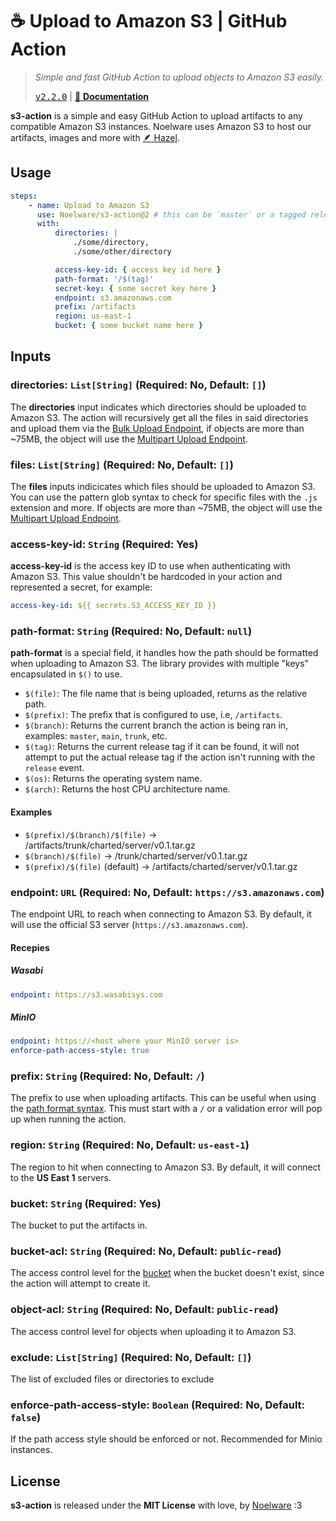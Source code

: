 # ☕ Upload to Amazon S3 | GitHub Action

> _Simple and fast GitHub Action to upload objects to Amazon S3 easily._
>
> <kbd><a href="https://github.com/Noelware/s3-action/releases/v2.2.0">v2.2.0</a></kbd> | [:scroll: **Documentation**](https://s3.noelware.org)

**s3-action** is a simple and easy GitHub Action to upload artifacts to any compatible Amazon S3 instances. Noelware uses Amazon S3 to host our artifacts, images and more with [:feather: Hazel](https://noelware.org/hazel).

## Usage

```yaml
steps:
    - name: Upload to Amazon S3
      use: Noelware/s3-action@2 # this can be `master` or a tagged release
      with:
          directories: |
              ./some/directory,
              ./some/other/directory

          access-key-id: { access key id here }
          path-format: '/$(tag)'
          secret-key: { some secret key here }
          endpoint: s3.amazonaws.com
          prefix: /artifacts
          region: us-east-1
          bucket: { some bucket name here }
```

## Inputs

### directories: `List[String]` (Required: No, Default: `[]`)

The **directories** input indicates which directories should be uploaded to Amazon S3. The action will recursively get all the files in said directories and upload them via the [Bulk Upload Endpoint](#), if objects are more than ~75MB, the object will use the [Multipart Upload Endpoint](#).

### files: `List[String]` (Required: No, Default: `[]`)

The **files** inputs indicicates which files should be uploaded to Amazon S3. You can use the pattern glob syntax to check for specific files with the `.js` extension and more. If objects are more than ~75MB, the object will use the [Multipart Upload Endpoint](#).

### access-key-id: `String` (Required: Yes)

**access-key-id** is the access key ID to use when authenticating with Amazon S3. This value shouldn't be hardcoded in your action and represented a secret, for example:

```yaml
access-key-id: ${{ secrets.S3_ACCESS_KEY_ID }}
```

### path-format: `String` (Required: No, Default: `null`)

**path-format** is a special field, it handles how the path should be formatted when uploading to Amazon S3. The library provides with multiple "keys" encapsulated in `$()` to use.

-   `$(file)`: The file name that is being uploaded, returns as the relative path.
-   `$(prefix)`: The prefix that is configured to use, i.e, `/artifacts`.
-   `$(branch)`: Returns the current branch the action is being ran in, examples: `master`, `main`, `trunk`, etc.
-   `$(tag)`: Returns the current release tag if it can be found, it will not attempt to put the actual release tag if the action isn't running with the `release` event.
-   `$(os)`: Returns the operating system name.
-   `$(arch)`: Returns the host CPU architecture name.

#### Examples

-   `$(prefix)/$(branch)/$(file)` -> /artifacts/trunk/charted/server/v0.1.tar.gz
-   `$(branch)/$(file)` -> /trunk/charted/server/v0.1.tar.gz
-   `$(prefix)/$(file)` (default) -> /artifacts/charted/server/v0.1.tar.gz

### endpoint: `URL` (Required: No, Default: `https://s3.amazonaws.com`)

The endpoint URL to reach when connecting to Amazon S3. By default, it will use the official S3 server (`https://s3.amazonaws.com`).

#### Recepies

##### Wasabi

```yaml
endpoint: https://s3.wasabisys.com
```

##### MinIO

```yaml
endpoint: https://<host where your MinIO server is>
enforce-path-access-style: true
```

### prefix: `String` (Required: No, Default: `/`)

The prefix to use when uploading artifacts. This can be useful when using the [path format syntax](#path-format-string-required-no). This must start with a `/` or a validation error will pop up when running the action.

### region: `String` (Required: No, Default: `us-east-1`)

The region to hit when connecting to Amazon S3. By default, it will connect to the **US East 1** servers.

### bucket: `String` (Required: Yes)

The bucket to put the artifacts in.

### bucket-acl: `String` (Required: No, Default: `public-read`)

The access control level for the [bucket](#bucket-string-required-yes) when the bucket doesn't exist, since the action will attempt to create it.

### object-acl: `String` (Required: No, Default: `public-read`)

The access control level for objects when uploading it to Amazon S3.

### exclude: `List[String]` (Required: No, Default: `[]`)

The list of excluded files or directories to exclude

### enforce-path-access-style: `Boolean` (Required: No, Default: `false`)

If the path access style should be enforced or not. Recommended for Minio instances.

## License

**s3-action** is released under the **MIT License** with love, by [Noelware](https://noelware.org) :3
